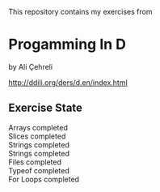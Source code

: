 This repository contains my exercises from 
# Progamming In D
 by Ali Çehreli

http://ddili.org/ders/d.en/index.html

Exercise     State
-----------------------
Arrays       completed<br>
Slices       completed<br>
Strings      completed<br>
Strings      completed<br>
Files        completed<br>
Typeof       completed<br>
For Loops    completed<br>

